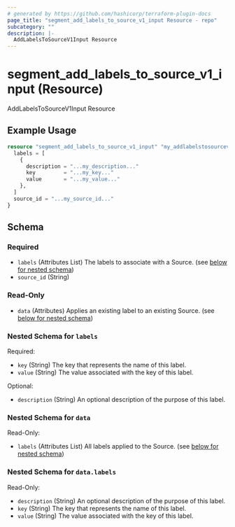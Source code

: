 ```yaml
---
# generated by https://github.com/hashicorp/terraform-plugin-docs
page_title: "segment_add_labels_to_source_v1_input Resource - repo"
subcategory: ""
description: |-
  AddLabelsToSourceV1Input Resource
---
```


# segment_add_labels_to_source_v1_input (Resource)

AddLabelsToSourceV1Input Resource

## Example Usage

```terraform
resource "segment_add_labels_to_source_v1_input" "my_addlabelstosourcev1input" {
  labels = [
    {
      description = "...my_description..."
      key         = "...my_key..."
      value       = "...my_value..."
    },
  ]
  source_id = "...my_source_id..."
}
```

<!-- schema generated by tfplugindocs -->
## Schema

### Required

- `labels` (Attributes List) The labels to associate with a Source. (see [below for nested schema](#nestedatt--labels))
- `source_id` (String)

### Read-Only

- `data` (Attributes) Applies an existing label to an existing Source. (see [below for nested schema](#nestedatt--data))

<a id="nestedatt--labels"></a>
### Nested Schema for `labels`

Required:

- `key` (String) The key that represents the name of this label.
- `value` (String) The value associated with the key of this label.

Optional:

- `description` (String) An optional description of the purpose of this label.


<a id="nestedatt--data"></a>
### Nested Schema for `data`

Read-Only:

- `labels` (Attributes List) All labels applied to the Source. (see [below for nested schema](#nestedatt--data--labels))

<a id="nestedatt--data--labels"></a>
### Nested Schema for `data.labels`

Read-Only:

- `description` (String) An optional description of the purpose of this label.
- `key` (String) The key that represents the name of this label.
- `value` (String) The value associated with the key of this label.


